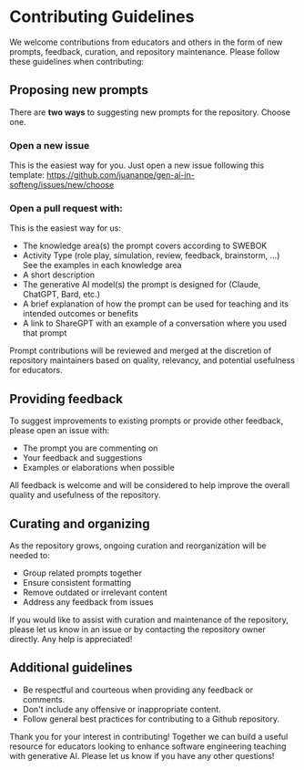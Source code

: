 # Contributing Guidelines

We welcome contributions from educators and others in the form of new prompts, feedback, curation, and repository maintenance. Please follow these guidelines when contributing:

## Proposing new prompts

There are __two ways__ to suggesting new prompts for the repository. Choose one.

### Open a new issue

This is the easiest way for you. Just open a new issue following this template:
https://github.com/juananpe/gen-ai-in-softeng/issues/new/choose

### Open a pull request with:

This is the easiest way for us:

- The knowledge area(s) the prompt covers according to SWEBOK 
- Activity Type	(role play, simulation, review, feedback, brainstorm, ...) See the examples in each knowledge area
- A short description
- The generative AI model(s) the prompt is designed for (Claude, ChatGPT, Bard, etc.)
- A brief explanation of how the prompt can be used for teaching and its intended outcomes or benefits
- A link to ShareGPT with an example of a conversation where you used that prompt

Prompt contributions will be reviewed and merged at the discretion of repository maintainers based on quality, relevancy, and potential usefulness for educators. 

## Providing feedback

To suggest improvements to existing prompts or provide other feedback, please open an issue with:

- The prompt you are commenting on 
- Your feedback and suggestions 
- Examples or elaborations when possible

All feedback is welcome and will be considered to help improve the overall quality and usefulness of the repository.

## Curating and organizing

As the repository grows, ongoing curation and reorganization will be needed to:

- Group related prompts together 
- Ensure consistent formatting 
- Remove outdated or irrelevant content 
- Address any feedback from issues 

If you would like to assist with curation and maintenance of the repository, please let us know in an issue or by contacting the repository owner directly. Any help is appreciated!

## Additional guidelines

- Be respectful and courteous when providing any feedback or comments.  
- Don't include any offensive or inappropriate content.  
- Follow general best practices for contributing to a Github repository.

Thank you for your interest in contributing! Together we can build a useful resource for educators looking to enhance software engineering teaching with generative AI. Please let us know if you have any other questions!
